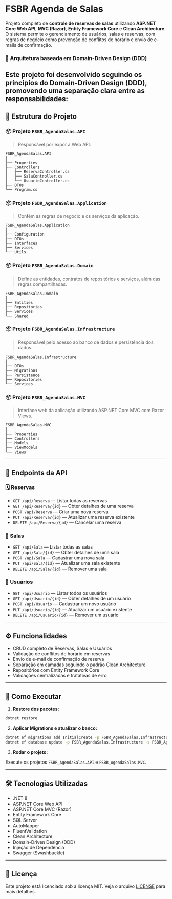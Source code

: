 # FSBR Agenda de Salas

Projeto completo de **controle de reservas de salas** utilizando **ASP.NET Core Web API**, **MVC (Razor)**, **Entity Framework Core** e **Clean Architecture**. O sistema permite o gerenciamento de usuários, salas e reservas, com regras de negócio como prevenção de conflitos de horário e envio de e-mails de confirmação.

### 🧠 Arquitetura baseada em Domain-Driven Design (DDD)
Este projeto foi desenvolvido seguindo os princípios do Domain-Driven Design (DDD), promovendo uma separação clara entre as responsabilidades:
---

## 📁 Estrutura do Projeto

### 📦 Projeto `FSBR_AgendaSalas.API`

> Responsável por expor a Web API.

```
FSBR_AgendaSalas.API
│
├── Properties
├── Controllers
│   ├── ReservaController.cs
│   ├── SalaController.cs
│   └── UsuarioController.cs
├── DTOs
└── Program.cs
```

### 📦 Projeto `FSBR_AgendaSalas.Application`

> Contém as regras de negócio e os serviços da aplicação.

```
FSBR_AgendaSalas.Application
│
├── Configuration
├── DTOs
├── Interfaces
├── Services
└── Utils
```

### 📦 Projeto `FSBR_AgendaSalas.Domain`

> Define as entidades, contratos de repositórios e serviços, além das regras compartilhadas.

```
FSBR_AgendaSalas.Domain
│
├── Entities
├── Repositories
├── Services
└── Shared
```

### 📦 Projeto `FSBR_AgendaSalas.Infrastructure`

> Responsável pelo acesso ao banco de dados e persistência dos dados.

```
FSBR_AgendaSalas.Infrastructure
│
├── DTOs
├── Migrations
├── Persistence
├── Repositories
└── Services
```

### 📦 Projeto `FSBR_AgendaSalas.MVC`

> Interface web da aplicação utilizando ASP.NET Core MVC com Razor Views.

```
FSBR_AgendaSalas.MVC
│
├── Properties
├── Controllers
├── Models
├── ViewModels
└── Views
```

---

## 🔌 Endpoints da API

### 🗓️ Reservas

- `GET /api/Reserva` — Listar todas as reservas  
- `GET /api/Reserva/{id}` — Obter detalhes de uma reserva  
- `POST /api/Reserva` — Criar uma nova reserva  
- `PUT /api/Reserva/{id}` — Atualizar uma reserva existente  
- `DELETE /api/Reserva/{id}` — Cancelar uma reserva  

### 🏢 Salas

- `GET /api/Sala` — Listar todas as salas  
- `GET /api/Sala/{id}` — Obter detalhes de uma sala  
- `POST /api/Sala` — Cadastrar uma nova sala  
- `PUT /api/Sala/{id}` — Atualizar uma sala existente  
- `DELETE /api/Sala/{id}` — Remover uma sala  

### 👤 Usuários

- `GET /api/Usuario` — Listar todos os usuários  
- `GET /api/Usuario/{id}` — Obter detalhes de um usuário  
- `POST /api/Usuario` — Cadastrar um novo usuário  
- `PUT /api/Usuario/{id}` — Atualizar um usuário existente  
- `DELETE /api/Usuario/{id}` — Remover um usuário  

---

## ⚙️ Funcionalidades

- CRUD completo de Reservas, Salas e Usuários  
- Validação de conflitos de horário em reservas  
- Envio de e-mail de confirmação de reserva  
- Separação em camadas seguindo o padrão Clean Architecture  
- Repositórios com Entity Framework Core  
- Validações centralizadas e tratativas de erro  

---

## 🚀 Como Executar

1. **Restore dos pacotes:**

```bash
dotnet restore
```

2. **Aplicar Migrations e atualizar o banco:**

```bash
dotnet ef migrations add InitialCreate -p FSBR_AgendaSalas.Infrastructure -s FSBR_AgendaSalas.API
dotnet ef database update -p FSBR_AgendaSalas.Infrastructure -s FSBR_AgendaSalas.API
```

3. **Rodar o projeto:**

Execute os projetos `FSBR_AgendaSalas.API` e `FSBR_AgendaSalas.MVC`.

---

## 🛠️ Tecnologias Utilizadas

- .NET 8
- ASP.NET Core Web API
- ASP.NET Core MVC (Razor)
- Entity Framework Core
- SQL Server
- AutoMapper
- FluentValidation
- Clean Architecture
- Domain-Driven Design (DDD)
- Injeção de Dependência
- Swagger (Swashbuckle)

---

## 📄 Licença

Este projeto está licenciado sob a licença MIT. Veja o arquivo [LICENSE](LICENSE) para mais detalhes.
